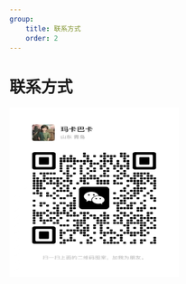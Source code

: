 ```yaml
---
group:
    title: 联系方式
    order: 2
---
```

# 联系方式
<img src="../../public/wx.jpg" width="300px" height="300px">


